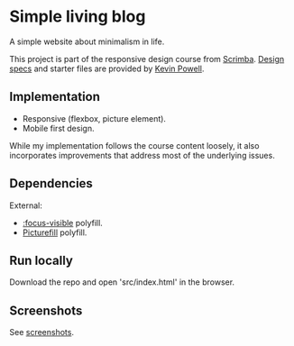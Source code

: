 # Simple living blog

A simple website about minimalism in life.

This project is part of the responsive design course from [Scrimba](https://scrimba.com/). [Design specs](https://xd.adobe.com/spec/75d448ea-569a-4b7e-721b-9bbd3b2b97b9-03e5/) and starter files are provided by [Kevin Powell](https://github.com/kevin-powell/reponsive-web-design-bootcamp).

## Implementation

* Responsive (flexbox, picture element).
* Mobile first design.

While my implementation follows the course content loosely, it also incorporates improvements that address most of the underlying issues.

## Dependencies

External:

* [:focus-visible](https://github.com/WICG/focus-visible) polyfill.
* [Picturefill](https://scottjehl.github.io/picturefill/) polyfill.

## Run locally

Download the repo and open 'src/index.html' in the browser.

## Screenshots

See [screenshots](screenshots/).
